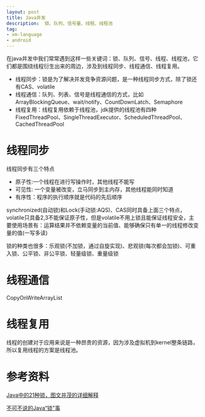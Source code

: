 ```yaml
---
layout: post
title: Java并发
description:  锁、队列、信号量、线程、线程池
tag:
- vm-language
- android
---
```


在java并发中我们常常遇到这样一些关键词：锁、队列、信号、线程、线程池，它们都是围绕线程衍生出来的周边，涉及到线程同步、线程通信、线程复用。

- 线程同步：锁是为了解决并发竞争资源问题，是一种线程同步方式，除了锁还有CAS、volatile
- 线程通信：队列、列表、信号是线程通信的方式，比如ArrayBlockingQueue、wait/notify、CountDownLatch、Semaphore
- 线程复用：线程复用依赖于线程池，jdk提供的线程池有四种FixedThreadPool、SingleThreadExecutor、ScheduledThreadPool、CachedThreadPool

# 线程同步

线程同步有三个特点

- 原子性:一个线程在进行写操作时，其他线程不能写
- 可见性: 一个变量被改变，立马同步到主内存，其他线程能同时知道
- 有序性：程序的执行顺序就是代码的先后顺序

synchronized(自动锁)和Lock(手动锁:AQS)、CAS同时具备上面三个特点，volatile只具备2,3不能保证原子性，但是volatile不用上锁且能保证线程安全，主要使用场景有：运算结果并不依赖变量的当前值、能够确保只有单一的线程修改变量的值(一写多读)

锁的种类也很多：乐观锁(不加锁，通过自旋实现)、悲观锁(每次都会加锁)、可重入锁、公平锁、非公平锁、轻量级锁、重量级锁

# 线程通信

CopyOnWriteArrayList

# 线程复用

线程的创建对于应用来说是一种昂贵的资源，因为涉及虚拟机到kernel整条链路，所以复用线程的方案是线程池。


# 参考资料

[Java中的21种锁，图文并茂的详细解释](https://cloud.tencent.com/developer/news/688367)

[不可不说的Java“锁”事](https://tech.meituan.com/2018/11/15/java-lock.html)

